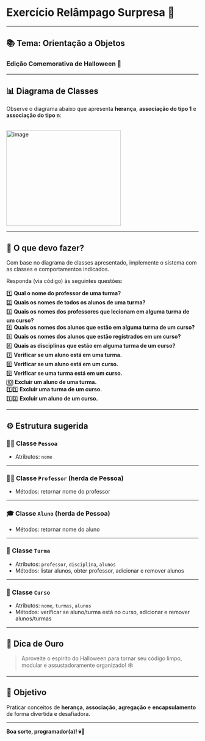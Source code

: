 # Exercício Relâmpago Surpresa 🎃

---

## 📚 Tema: Orientação a Objetos  
### Edição Comemorativa de Halloween 👻

---

## 📊 Diagrama de Classes

Observe o diagrama abaixo que apresenta **herança**, **associação do tipo 1** e **associação do tipo n**:

<br/>
<img width="300" height="250" alt="image" src="https://github.com/user-attachments/assets/43d97a9e-4ffc-443a-88b3-a74a93c91150" />

---

## 🧩 O que devo fazer?

Com base no diagrama de classes apresentado, implemente o sistema com as classes e comportamentos indicados.

Responda (via código) às seguintes questões:

1️⃣ **Qual o nome do professor de uma turma?**  
2️⃣ **Quais os nomes de todos os alunos de uma turma?**  
3️⃣ **Quais os nomes dos professores que lecionam em alguma turma de um curso?**  
4️⃣ **Quais os nomes dos alunos que estão em alguma turma de um curso?**  
5️⃣ **Quais os nomes dos alunos que estão registrados em um curso?**  
6️⃣ **Quais as disciplinas que estão em alguma turma de um curso?**  
7️⃣ **Verificar se um aluno está em uma turma.**  
8️⃣ **Verificar se um aluno está em um curso.**  
9️⃣ **Verificar se uma turma está em um curso.**  
🔟 **Excluir um aluno de uma turma.**  
1️⃣1️⃣ **Excluir uma turma de um curso.**  
1️⃣2️⃣ **Excluir um aluno de um curso.**  

---

## ⚙️ Estrutura sugerida

### 🧍‍♀️ Classe `Pessoa`
- Atributos: `nome`

---

### 👨‍🏫 Classe `Professor` (herda de Pessoa)
- Métodos: retornar nome do professor

---

### 🎓 Classe `Aluno` (herda de Pessoa)
- Métodos: retornar nome do aluno

---

### 🏫 Classe `Turma`
- Atributos: `professor`, `disciplina`, `alunos`
- Métodos: listar alunos, obter professor, adicionar e remover alunos

---

### 📘 Classe `Curso`
- Atributos: `nome`, `turmas`, `alunos`
- Métodos: verificar se aluno/turma está no curso, adicionar e remover alunos/turmas

---

## 🎃 Dica de Ouro

> Aproveite o espírito do Halloween para tornar seu código limpo, modular e assustadoramente organizado! 🕸️

---

## 🧠 Objetivo

Praticar conceitos de **herança**, **associação**, **agregação** e **encapsulamento** de forma divertida e desafiadora.

---

**Boa sorte, programador(a)! 💀👻**
